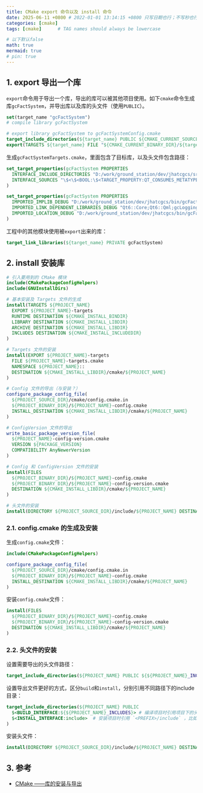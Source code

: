 ```yaml
---
title: CMake export 命令以及 install 命令
date: 2025-06-11 +0800 # 2022-01-01 13:14:15 +0800 只写日期也行；不写秒也行；这样也行 2022-03-09T00:55:42+08:00
categories: [cmake]
tags: [cmake]      # TAG names should always be lowercase

# 以下默认false
math: true
mermaid: true
# pin: true
---
```


## 1. export 导出一个库 ##

`export`命令用于导出一个库，导出的库可以被其他项目使用。如下`cmake`命令生成库`gcFactSystem`，并导出库以及库的头文件（使用`PUBLIC`）。

```cmake
set(target_name "gcFactSystem")
# compile library gcFactSystem

# export library gcFactSystem to gcFactSystemConfig.cmake
target_include_directories(${target_name} PUBLIC ${CMAKE_CURRENT_SOURCE_DIR} ${CMAKE_CURRENT_SOURCE_DIR}/validator)
export(TARGETS ${target_name} FILE "${CMAKE_CURRENT_BINARY_DIR}/${target_name}Targets.cmake")
```

生成`gcFactSystemTargets.cmake`，里面包含了目标库，以及头文件包含路径：

```cmake
set_target_properties(gcFactSystem PROPERTIES
  INTERFACE_INCLUDE_DIRECTORIES "D:/work/ground_station/dev/jhatcgcs/src/FactSystem;D:/work/ground_station/dev/jhatcgcs/src/FactSystem/validator"
  INTERFACE_SOURCES "\$<\$<BOOL:\$<TARGET_PROPERTY:QT_CONSUMES_METATYPES>>:D:/work/ground_station/dev/jhatcgcs/build/src/FactSystem/meta_types/qt6gcfactsystem_debug_metatypes.json>"
)

set_target_properties(gcFactSystem PROPERTIES
  IMPORTED_IMPLIB_DEBUG "D:/work/ground_station/dev/jhatcgcs/bin/gcFactSystem.lib"
  IMPORTED_LINK_DEPENDENT_LIBRARIES_DEBUG "Qt6::Core;Qt6::Qml;gcLogging;gcMAVLink"
  IMPORTED_LOCATION_DEBUG "D:/work/ground_station/dev/jhatcgcs/bin/gcFactSystem.dll"
)
```

工程中的其他模块使用被`export`出来的库：

```cmake
target_link_libraries(${target_name} PRIVATE gcFactSystem)
```

## 2. install 安装库 ##

```cmake
# 引入要用到的 CMake 模块
include(CMakePackageConfigHelpers)
include(GNUInstallDirs)

# 基本安装及 Targets 文件的生成
install(TARGETS ${PROJECT_NAME}
  EXPORT ${PROJECT_NAME}-targets
  RUNTIME DESTINATION ${CMAKE_INSTALL_BINDIR}
  LIBRARY DESTINATION ${CMAKE_INSTALL_LIBDIR}
  ARCHIVE DESTINATION ${CMAKE_INSTALL_LIBDIR}
  INCLUDES DESTINATION ${CMAKE_INSTALL_INCLUDEDIR}
)

# Targets 文件的安装
install(EXPORT ${PROJECT_NAME}-targets
  FILE ${PROJECT_NAME}-targets.cmake
  NAMESPACE ${PROJECT_NAME}::
  DESTINATION ${CMAKE_INSTALL_LIBDIR}/cmake/${PROJECT_NAME}
)

# Config 文件的导出（与安装？）
configure_package_config_file(
  ${PROJECT_SOURCE_DIR}/cmake/config.cmake.in
  ${PROJECT_BINARY_DIR}/${PROJECT_NAME}-config.cmake
  INSTALL_DESTINATION ${CMAKE_INSTALL_LIBDIR}/cmake/${PROJECT_NAME}
)

# ConfigVersion 文件的导出
write_basic_package_version_file(
  ${PROJECT_NAME}-config-version.cmake
  VERSION ${PACKAGE_VERSION}
  COMPATIBILITY AnyNewerVersion
)

# Config 和 ConfigVersion 文件的安装
install(FILES
  ${PROJECT_BINARY_DIR}/${PROJECT_NAME}-config.cmake
  ${PROJECT_BINARY_DIR}/${PROJECT_NAME}-config-version.cmake
  DESTINATION ${CMAKE_INSTALL_LIBDIR}/cmake/${PROJECT_NAME}
)

# 头文件的安装
install(DIRECTORY ${PROJECT_SOURCE_DIR}/include/${PROJECT_NAME} DESTINATION ${CMAKE_INSTALL_INCLUDEDIR})
```

### 2.1. config.cmake 的生成及安装 ###

生成`config.cmake`文件：

```cmake
include(CMakePackageConfigHelpers)

configure_package_config_file(
  ${PROJECT_SOURCE_DIR}/cmake/config.cmake.in
  ${PROJECT_BINARY_DIR}/${PROJECT_NAME}-config.cmake
  INSTALL_DESTINATION ${CMAKE_INSTALL_LIBDIR}/cmake/${PROJECT_NAME}
)
```

安装`config.cmake`文件：

```cmake
install(FILES
  ${PROJECT_BINARY_DIR}/${PROJECT_NAME}-config.cmake
  ${PROJECT_BINARY_DIR}/${PROJECT_NAME}-config-version.cmake
  DESTINATION ${CMAKE_INSTALL_LIBDIR}/cmake/${PROJECT_NAME}
)
```

### 2.2. 头文件的安装 ###

设置需要导出的头文件路径：

```cmake
target_include_directories(${PROJECT_NAME} PUBLIC ${${PROJECT_NAME}_INCLUDES})
```

设置导出文件更好的方式，区分`build`和`install`，分别引用不同路径下的include目录：

```cmake
target_include_directories(${PROJECT_NAME} PUBLIC
  $<BUILD_INTERFACE:${${PROJECT_NAME}_INCLUDES}> # 编译项目时引用项目下的头文件目录
  $<INSTALL_INTERFACE:include>  # 安装项目时引用 `<PREFIX>/include` ，比如 `/usr/include`
)
```

安装头文件：

```cmake
install(DIRECTORY ${PROJECT_SOURCE_DIR}/include/${PROJECT_NAME} DESTINATION ${CMAKE_INSTALL_INCLUDEDIR})
```

## 3. 参考 ##

* [CMake ——库的安装与导出](https://www.rayalto.org/2024/03/12/cmake-install-and-export/)

